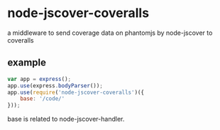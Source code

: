 # node-jscover-coveralls

a middleware to send coverage data on phantomjs by node-jscover to coveralls

## example

``` javascript
var app = express();
app.use(express.bodyParser());
app.use(require('node-jscover-coveralls')({
    base: '/code/'
}));
```

base is related to node-jscover-handler.
